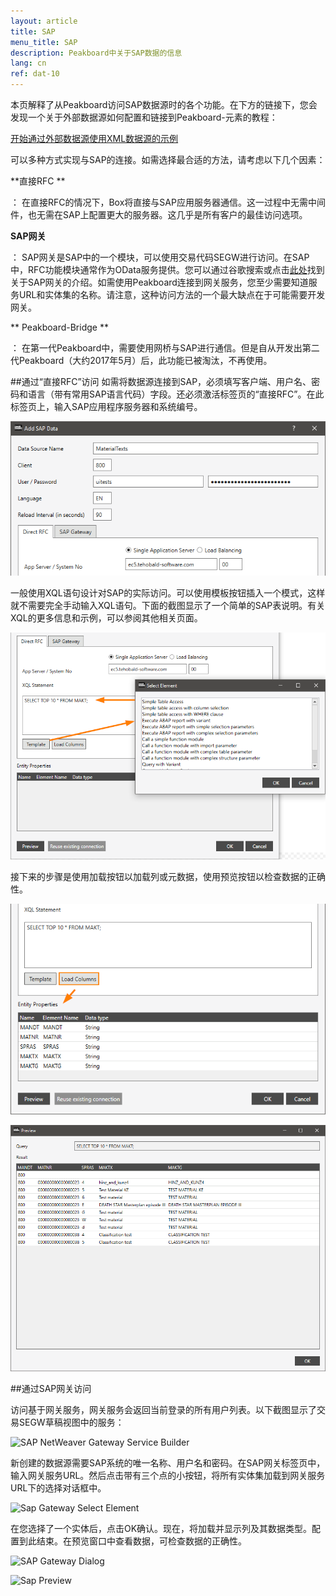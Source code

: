 ```yaml
---
layout: article
title: SAP
menu_title: SAP
description: Peakboard中关于SAP数据的信息
lang: cn
ref: dat-10
---
```

本页解释了从Peakboard访问SAP数据源时的各个功能。在下方的链接下，您会发现一个关于外部数据源如何配置和链接到Peakboard-元素的教程：

[开始通过外部数据源使用XML数据源的示例](/tutorials/03-en-xml-data.html)

可以多种方式实现与SAP的连接。如需选择最合适的方法，请考虑以下几个因素：

**直接RFC **

：	在直接RFC的情况下，Box将直接与SAP应用服务器通信。这一过程中无需中间件，也无需在SAP上配置更大的服务器。这几乎是所有客户的最佳访问选项。

**SAP网关**

：	SAP网关是SAP中的一个模块，可以使用交易代码SEGW进行访问。在SAP中，RFC功能模块通常作为OData服务提供。您可以通过谷歌搜索或点击[此处](https://blogs.sap.com/2013/01/24/a-simple-overview-on-sap-netweaver-gateway/)找到关于SAP网关的介绍。如需使用Peakboard连接到网关服务，您至少需要知道服务URL和实体集的名称。请注意，这种访问方法的一个最大缺点在于可能需要开发网关。

** Peakboard-Bridge **

：	在第一代Peakboard中，需要使用网桥与SAP进行通信。但是自从开发出第二代Peakboard（大约2017年5月）后，此功能已被淘汰，不再使用。

##通过“直接RFC”访问
如需将数据源连接到SAP，必须填写客户端、用户名、密码和语言（带有常用SAP语言代码）字段。还必须激活标签页的“直接RFC”。在此标签页上，输入SAP应用程序服务器和系统编号。

![Sap Data Dialog](/assets/images/data-sources/sap/sap-data-dialog.png)

一般使用XQL语句设计对SAP的实际访问。可以使用模板按钮插入一个模式，这样就不需要完全手动输入XQL语句。下面的截图显示了一个简单的SAP表说明。有关XQL的更多信息和示例，可以参阅其他相关页面。

![Sap Direct RFC](/assets/images/data-sources/sap/sap-direct-rfc.png)

接下来的步骤是使用加载按钮以加载列或元数据，使用预览按钮以检查数据的正确性。

![Sap Load Columns](/assets/images/data-sources/sap/sap-load-columns.png)

![Sap Load Columns Preview](/assets/images/data-sources/sap/sap-load-columns-preview.png)

##通过SAP网关访问

访问基于网关服务，网关服务会返回当前登录的所有用户列表。以下截图显示了交易SEGW草稿视图中的服务：

![SAP NetWeaver Gateway Service Builder](/assets/images/data-sources/sap/sap-netweaver-gateway-service-builder.png)

新创建的数据源需要SAP系统的唯一名称、用户名和密码。在SAP网关标签页中，输入网关服务URL。然后点击带有三个点的小按钮，将所有实体集加载到网关服务URL下的选择对话框中。

![Sap Gateway Select Element](/assets/images/data-sources/sap/sap-gateway-select-element.png)

在您选择了一个实体后，点击OK确认。现在，将加载并显示列及其数据类型。配置到此结束。在预览窗口中查看数据，可检查数据的正确性。

![SAP Gateway Dialog](/assets/images/data-sources/sap/sap-gateway-dialog.png)

![Sap Preview](/assets/images/data-sources/sap/sap-preview.png)
